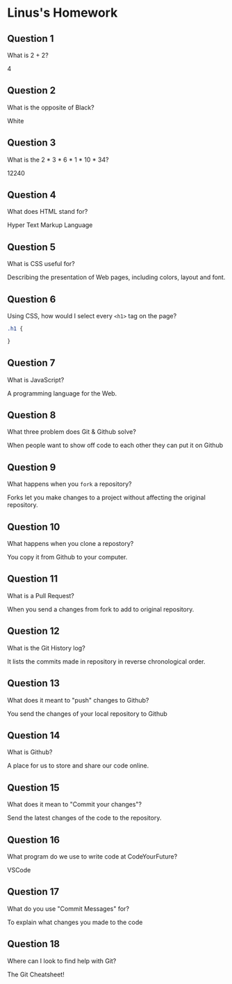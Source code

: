 # Linus's Homework

## Question 1

What is 2 + 2?

4

## Question 2

What is the opposite of Black?

White

## Question 3

What is the  2 * 3 * 6 * 1 * 10 * 34?

12240

## Question 4 

What does HTML stand for?

Hyper Text Markup Language

## Question 5

What is CSS useful for?

Describing the presentation of Web pages, including colors, layout and font.

## Question 6

Using CSS, how would I select every `<h1>` tag on the page?

```css
.h1 {

}
```

## Question 7

What is JavaScript?

A programming language for the Web.

## Question 8

What three problem does Git & Github solve?

When people want to show off code to each other they can put it on Github

## Question 9

What happens when you `fork` a repository?

Forks let you make changes to a project without affecting the original repository.

## Question 10 

What happens when you clone a repostory?

You copy it from Github to your computer.

## Question 11

What is a Pull Request?

When you send a changes from fork to add to original repository.

## Question 12

What is the Git History log?

It lists the commits made in repository in reverse chronological order.

## Question 13

What does it meant to "push" changes to Github?

You send the changes of your local repository to Github

## Question 14

What is Github?

A place for us to store and share our code online.

## Question 15

What does it mean to "Commit your changes"?

Send the latest changes of the code to the repository.

## Question 16

What program do we use to write code at CodeYourFuture?

VSCode 

## Question 17

What do you use "Commit Messages" for?

To explain what changes you made to the code

## Question 18

Where can I look to find help with Git?

The Git Cheatsheet!
